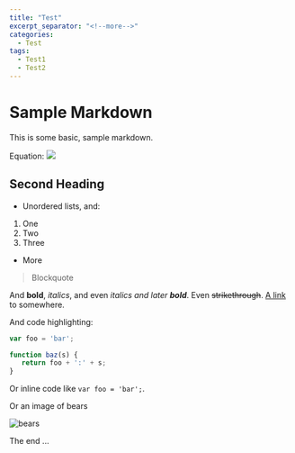 ```yaml
---
title: "Test"
excerpt_separator: "<!--more-->"
categories:
  - Test
tags:
  - Test1
  - Test2
---
```

# Sample Markdown

This is some basic, sample markdown.

Equation: <img src="https://render.githubusercontent.com/render/math?math= e^{i \pi} = -1">

## Second Heading

 * Unordered lists, and:
  1. One
  1. Two
  1. Three
 * More

> Blockquote

And **bold**, *italics*, and even *italics and later **bold***. Even ~~strikethrough~~. [A link](https://markdowntohtml.com) to somewhere.

And code highlighting:

```js
var foo = 'bar';

function baz(s) {
   return foo + ':' + s;
}
```

Or inline code like `var foo = 'bar';`.

Or an image of bears

![bears](http://placebear.com/200/200)

The end ...
